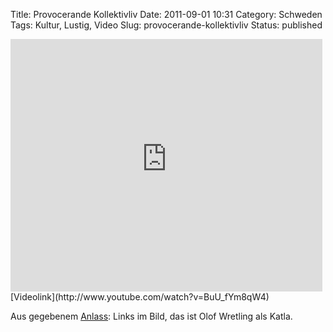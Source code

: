Title: Provocerande Kollektivliv
Date: 2011-09-01 10:31
Category: Schweden
Tags: Kultur, Lustig, Video
Slug: provocerande-kollektivliv
Status: published

<iframe width="499" height="404" src="http://www.youtube-nocookie.com/embed/BuU_fYm8qW4" frameborder="0" allowfullscreen></iframe>  
[Videolink](http://www.youtube.com/watch?v=BuU_fYm8qW4)

Aus gegebenem
[Anlass](http://www.fiket.de/2011/08/31/arets-sommarvardar/): Links im
Bild, das ist Olof Wretling als Katla.

